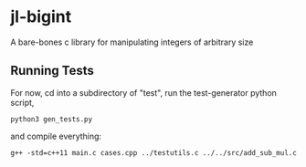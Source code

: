 # jl-bigint
A bare-bones c library for manipulating integers of arbitrary size

## Running Tests

For now, cd into a subdirectory of "test", run the test-generator python script,

```python3 gen_tests.py```

and compile everything:

```g++ -std=c++11 main.c cases.cpp ../testutils.c ../../src/add_sub_mul.c```
